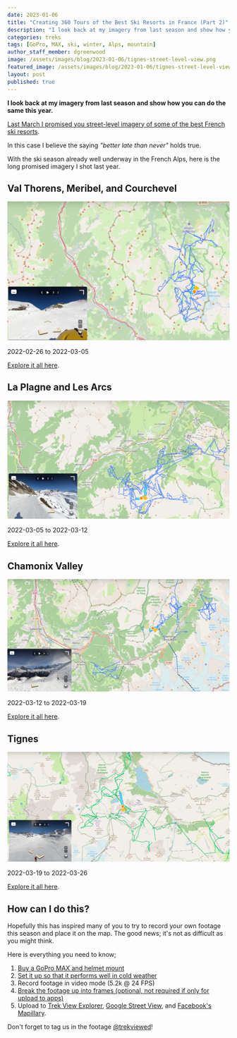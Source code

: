 ```yaml
---
date: 2023-01-06
title: "Creating 360 Tours of the Best Ski Resorts in France (Part 2)"
description: "I look back at my imagery from last season and show how you can do the same this year."
categories: treks
tags: [GoPro, MAX, ski, winter, Alps, mountain]
author_staff_member: dgreenwood
image: /assets/images/blog/2023-01-06/tignes-street-level-view.png
featured_image: /assets/images/blog/2023-01-06/tignes-street-level-view.png
layout: post
published: true
---
```


**I look back at my imagery from last season and show how you can do the same this year.**

[Last March I promised you street-level imagery of some of the best French ski resorts](/blog/2022/creating-3d-maps-europe-ski-resorts-part-1).

In this case I believe the saying _"better late than never"_ holds true.

With the ski season already well underway in the French Alps, here is the long promised imagery I shot last year.

## Val Thorens, Meribel, and Courchevel

<img class="img-fluid" src="/assets/images/blog/2023-01-06/val-thorens-map.png" alt="Val Thorens, Meribel, and Courchevel map" title="Val Thorens, Meribel, and Courchevel map" />

2022-02-26 to 2022-03-05

[Explore it all here](https://www.mapillary.com/app/?lat=45.295186218182&lng=6.5789666618182&z=10&username%5B%5D=trekviewhq).

## La Plagne and Les Arcs

<img class="img-fluid" src="/assets/images/blog/2023-01-06/la-plagne-map.png" alt="La Plagne and Les Arcs map" title="La Plagne and Les Arcs map" />

2022-03-05 to 2022-03-12

[Explore it all here](https://www.mapillary.com/app/?lat=45.510255285185&lng=6.70060485&z=10&username%5B%5D=trekviewhq).

## Chamonix Valley

<img class="img-fluid" src="/assets/images/blog/2023-01-06/chamonix-map.png" alt="Chamonix Valley map" title="Chamonix Valley map" />

2022-03-12 to 2022-03-19

[Explore it all here](https://www.mapillary.com/app/?lat=45.96727777239363&lng=6.874316773334613&z=10&username%5B%5D=trekviewhq).

## Tignes

<img class="img-fluid" src="/assets/images/blog/2023-01-06/tignes-map.png" alt="Tignes and Val d'Isere map" title="Tignes and Val d'Isere map" />

2022-03-19 to 2022-03-26

[Explore it all here](https://www.mapillary.com/app/?lat=45.452570735577&lng=6.8979346884615&z=10&username%5B%5D=trekviewhq).

## How can I do this?

Hopefully this has inspired many of you to try to record your own footage this season and place it on the map. The good news; it's not as difficult as you might think.

Here is everything you need to know;

1. [Buy a GoPro MAX and helmet mount](/blog/2020/announcing-trek-pack-v2)
2. [Set it up so that it performs well in cold weather](/blog/2022/keeping-gopro-max-warm-extend-battery-life)
3. Record footage in video mode (5.2k @ 24 FPS)
4. [Break the footage up into frames (optional, not required if only for upload to apps)](/blog/2021/turn-360-video-into-timelapse-images-part-1)
5. Upload to [Trek View Explorer](https://www.trekview.org/), [Google Street View](https://streetviewstudio.maps.google.com), and [Facebook's Mapillary](https://www.mapillary.com/desktop-uploader).

Don't forget to tag us in the footage [@trekviewed](https://www.instagram.com/trekviewed/)!